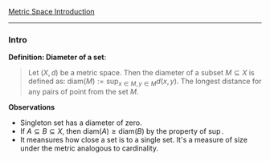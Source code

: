 [Metric Space Introduction](Functional%20Spaces/Metric%20Space%20Introduction.md)

---
### **Intro**

**Definition: Diameter of a set**: 
> Let $(X, d)$ be a metric space. Then the diameter of a subset $M\subseteq X$ is defined as: $\text{diam}(M):= \sup_{x\in M, y\in M}d(x, y)$. The longest distance for any pairs of point from the set $M$. 

**Observations**

- Singleton set has a diameter of zero. 
- If $A \subseteq B \subseteq X$, then $\text{diam}(A)\ge \text{diam}(B)$ by the property of $\sup$. 
- It meansures how close a set is to a single set. It's a measure of size under the metric analogous to cardinality. 


